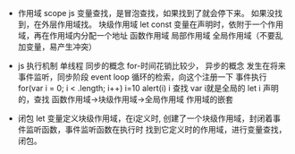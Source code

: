 - 作用域 scope
  js 变量查找，是冒泡查找，如果找到了就会停下来。
  如果没找到，在外层作用域找。
  块级作用域 let const
  变量在声明时，依附于一个作用域，再在作用域内分配一个地址
  函数作用域 局部作用域 全局作用域（不要乱加变量，易产生冲突）

- js 执行机制
  单线程 
  同步的概念 for-时间花销比较少，
  异步的概念 发生在将来
  事件监听，同步阶段
    event loop 循环的检索，向这个注册一下
  事件执行
    for(var i = 0; i < .length; i++) i=10
    alert(i) i 查找 var i就是全局的
    let i 声明的，查找  函数作用域->块级作用域->全局作用域  作用域的嵌套

- 闭包
  let 变量定义块级作用域，在i定义时, 创建了一个块级作用域，封闭着事件监听函数，事件监听函数在执行时
      找到它定义时的作用域，进行变量查找，闭包。